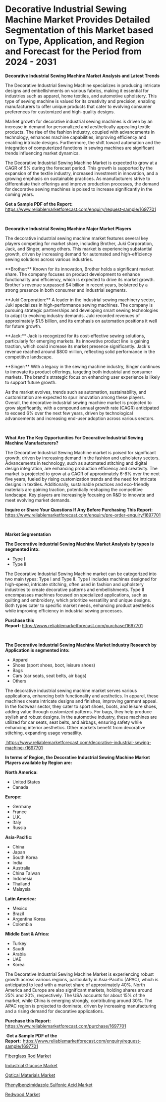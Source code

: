 <p><h1>Decorative Industrial Sewing Machine Market Provides Detailed Segmentation of this Market based on Type, Application, and Region and Forecast for the Period from 2024 - 2031</h1></p><p><strong>Decorative Industrial Sewing Machine Market Analysis and Latest Trends</strong></p>
<p><p>The Decorative Industrial Sewing Machine specializes in producing intricate designs and embellishments on various fabrics, making it essential for industries such as apparel, home textiles, and automotive upholstery. This type of sewing machine is valued for its creativity and precision, enabling manufacturers to offer unique products that cater to evolving consumer preferences for customized and high-quality designs.</p><p>Market growth for decorative industrial sewing machines is driven by an increase in demand for personalized and aesthetically appealing textile products. The rise of the fashion industry, coupled with advancements in technology, enhances machine capabilities, improving efficiency and enabling intricate designs. Furthermore, the shift toward automation and the integration of computerized functions in sewing machines are significant trends influencing market dynamics.</p><p>The Decorative Industrial Sewing Machine Market is expected to grow at a CAGR of 5% during the forecast period. This growth is supported by the expansion of the textile industry, increased investment in innovation, and a growing emphasis on sustainable practices. As manufacturers strive to differentiate their offerings and improve production processes, the demand for decorative sewing machines is poised to increase significantly in the coming years.</p></p>
<p><strong>Get a Sample PDF of the Report:&nbsp;</strong> <a href="https://www.reliablemarketforecast.com/enquiry/request-sample/1697701?utm_campaign=1134&utm_medium=2&utm_source=Github&utm_content=ia&utm_term=12122024&utm_id=decorative-industrial-sewing-machine">https://www.reliablemarketforecast.com/enquiry/request-sample/1697701</a></p>
<p>&nbsp;</p>
<p><strong>Decorative Industrial Sewing Machine Major Market Players</strong></p>
<p><p>The decorative industrial sewing machine market features several key players competing for market share, including Brother, Juki Corporation, Jack, and Singer, among others. This market is experiencing substantial growth, driven by increasing demand for automated and high-efficiency sewing solutions across various industries.</p><p>**Brother:** Known for its innovation, Brother holds a significant market share. The company focuses on product development to enhance functionality and efficiency, which is expected to drive its market growth. Brother's revenue surpassed $4 billion in recent years, bolstered by a strong presence in both consumer and industrial segments.</p><p>**Juki Corporation:** A leader in the industrial sewing machinery sector, Juki specializes in high-performance sewing machines. The company is pursuing strategic partnerships and developing smart sewing technologies to adapt to evolving industry demands. Juki recorded revenues of approximately $1.5 billion, and its emphasis on automation positions it well for future growth.</p><p>**Jack:** Jack is recognized for its cost-effective sewing solutions, particularly for emerging markets. Its innovative product line is gaining traction, which could increase its market presence significantly. Jack's revenue reached around $800 million, reflecting solid performance in the competitive landscape.</p><p>**Singer:** With a legacy in the sewing machine industry, Singer continues to innovate its product offerings, targeting both industrial and consumer markets. The brand's strategic focus on enhancing user experience is likely to support future growth.</p><p>As the market evolves, trends such as automation, sustainability, and customization are expected to spur innovation among these players. Overall, the decorative industrial sewing machine market is projected to grow significantly, with a compound annual growth rate (CAGR) anticipated to exceed 6% over the next few years, driven by technological advancements and increasing end-user adoption across various sectors.</p></p>
<p>&nbsp;</p>
<p><strong>What Are The Key Opportunities For Decorative Industrial Sewing Machine Manufacturers?</strong></p>
<p><p>The Decorative Industrial Sewing Machine market is poised for significant growth, driven by increasing demand in the fashion and upholstery sectors. Advancements in technology, such as automated stitching and digital design integration, are enhancing production efficiency and creativity. The market is projected to grow at a CAGR of approximately 6-8% over the next five years, fueled by rising customization trends and the need for intricate designs in textiles. Additionally, sustainable practices and eco-friendly materials are gaining traction, potentially reshaping the competitive landscape. Key players are increasingly focusing on R&D to innovate and meet evolving market demands.</p></p>
<p><strong>Inquire or Share Your Questions If Any Before Purchasing This Report:</strong> <a href="https://www.reliablemarketforecast.com/enquiry/pre-order-enquiry/1697701?utm_campaign=1134&utm_medium=2&utm_source=Github&utm_content=ia&utm_term=12122024&utm_id=decorative-industrial-sewing-machine">https://www.reliablemarketforecast.com/enquiry/pre-order-enquiry/1697701</a></p>
<p>&nbsp;</p>
<p><strong>Market Segmentation</strong></p>
<p><strong>The Decorative Industrial Sewing Machine Market Analysis by types is segmented into:</strong></p>
<p><ul><li>Type I</li><li>Type II</li></ul></p>
<p><p>The Decorative Industrial Sewing Machine market can be categorized into two main types: Type I and Type II. Type I includes machines designed for high-speed, intricate stitching, often used in fashion and upholstery industries to create decorative patterns and embellishments. Type II encompasses machines focused on specialized applications, such as quilting and embroidery, which prioritize versatility and unique designs. Both types cater to specific market needs, enhancing product aesthetics while improving efficiency in industrial sewing processes.</p></p>
<p><strong>Purchase this Report:&nbsp;</strong><a href="https://www.reliablemarketforecast.com/purchase/1697701?utm_campaign=1134&utm_medium=2&utm_source=Github&utm_content=ia&utm_term=12122024&utm_id=decorative-industrial-sewing-machine">https://www.reliablemarketforecast.com/purchase/1697701</a></p>
<p>&nbsp;</p>
<p><strong>The Decorative Industrial Sewing Machine Market Industry Research by Application is segmented into:</strong></p>
<p><ul><li>Apparel</li><li>Shoes (sport shoes, boot, leisure shoes)</li><li>Bags</li><li>Cars (car seats, seat belts, air bags)</li><li>Others</li></ul></p>
<p><p>The decorative industrial sewing machine market serves various applications, enhancing both functionality and aesthetics. In apparel, these machines create intricate designs and finishes, improving garment appeal. In the footwear sector, they cater to sport shoes, boots, and leisure shoes, adding value through customized patterns. For bags, they help produce stylish and robust designs. In the automotive industry, these machines are utilized for car seats, seat belts, and airbags, ensuring safety while enhancing interior aesthetics. Other markets benefit from decorative stitching, expanding usage versatility.</p></p>
<p><a href="https://www.reliablemarketforecast.com/decorative-industrial-sewing-machine-r1697701?utm_campaign=1134&utm_medium=2&utm_source=Github&utm_content=ia&utm_term=12122024&utm_id=decorative-industrial-sewing-machine">&nbsp;https://www.reliablemarketforecast.com/decorative-industrial-sewing-machine-r1697701</a></p>
<p><strong>In terms of Region, the Decorative Industrial Sewing Machine Market Players available by Region are:</strong></p>
<p>
    <p> <strong> North America: </strong>
        <ul>
            <li>United States</li>
            <li>Canada</li>
        </ul>
        </p> 
    <p> <strong> Europe: </strong>
        <ul>
            <li>Germany</li>
            <li>France</li>
            <li>U.K.</li>
            <li>Italy</li>
            <li>Russia</li>
        </ul>
        </p> 
    <p> <strong> Asia-Pacific: </strong>
        <ul>
            <li>China</li>
            <li>Japan</li>
            <li>South Korea</li>
            <li>India</li>
            <li>Australia</li>
            <li>China Taiwan</li>
            <li>Indonesia</li>
            <li>Thailand</li>
            <li>Malaysia</li>
        </ul>
        </p> 
    <p> <strong> Latin America: </strong>
        <ul>
            <li>Mexico</li>
            <li>Brazil</li>
            <li>Argentina Korea</li>
            <li>Colombia</li>
        </ul>
        </p> 
    <p> <strong> Middle East & Africa: </strong>
        <ul>
            <li>Turkey</li>
            <li>Saudi</li>
            <li>Arabia</li>
            <li>UAE</li>
            <li>Korea</li>
        </ul>
    </p>
    </p>
<p><p>The Decorative Industrial Sewing Machine Market is experiencing robust growth across various regions, particularly in Asia-Pacific (APAC), which is anticipated to lead with a market share of approximately 40%. North America and Europe are also significant markets, holding shares around 25% and 20%, respectively. The USA accounts for about 15% of the market, while China is emerging strongly, contributing around 30%. The APAC region is projected to dominate, driven by increasing manufacturing and a rising demand for decorative applications.</p></p>
<p><strong>Purchase this Report: </strong><a href="https://www.reliablemarketforecast.com/purchase/1697701?utm_campaign=1134&utm_medium=2&utm_source=Github&utm_content=ia&utm_term=12122024&utm_id=decorative-industrial-sewing-machine">https://www.reliablemarketforecast.com/purchase/1697701</a></p>
<p>&nbsp;<strong>Get a Sample PDF of the Report:&nbsp;&nbsp;</strong><a href="https://www.reliablemarketforecast.com/enquiry/request-sample/1697701?utm_campaign=1134&utm_medium=2&utm_source=Github&utm_content=ia&utm_term=12122024&utm_id=decorative-industrial-sewing-machine">https://www.reliablemarketforecast.com/enquiry/request-sample/1697701</a></p>
<p><strong></strong></p>
<p><p><a href="https://www.linkedin.com/pulse/emerging-technologies-reshaping-fiberglass-rod-market-kykae?utm_campaign=1134&utm_medium=2&utm_source=Github&utm_content=ia&utm_term=12122024&utm_id=decorative-industrial-sewing-machine">Fiberglass Rod Market</a></p><p><a href="https://www.linkedin.com/pulse/future-revenue-growth-industrial-glucose-market-projected-73vhe?utm_campaign=1134&utm_medium=2&utm_source=Github&utm_content=ia&utm_term=12122024&utm_id=decorative-industrial-sewing-machine">Industrial Glucose Market</a></p><p><a href="https://www.linkedin.com/pulse/future-optical-materials-market-trends-revenue-forecast-anticipated-ew15e?utm_campaign=1134&utm_medium=2&utm_source=Github&utm_content=ia&utm_term=12122024&utm_id=decorative-industrial-sewing-machine">Optical Materials Market</a></p><p><a href="https://www.linkedin.com/pulse/p-factrackr-ho6he?utm_campaign=1134&utm_medium=2&utm_source=Github&utm_content=ia&utm_term=12122024&utm_id=decorative-industrial-sewing-machine">Phenylbenzimidazole Sulfonic Acid Market</a></p><p><a href="https://www.linkedin.com/pulse/trends-redwood-market-2024-2031-expected-growth-rate-52-beo7e?utm_campaign=1134&utm_medium=2&utm_source=Github&utm_content=ia&utm_term=12122024&utm_id=decorative-industrial-sewing-machine">Redwood Market</a></p></p>
